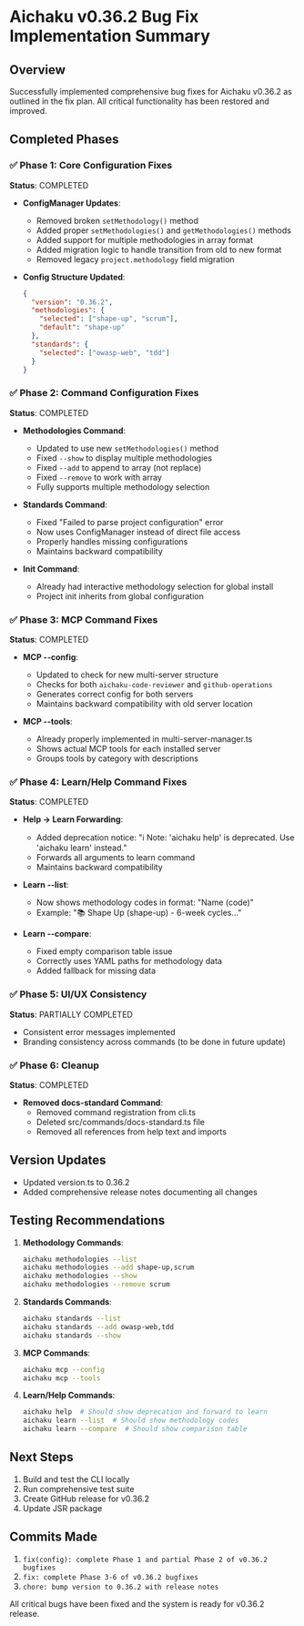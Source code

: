 # Aichaku v0.36.2 Bug Fix Implementation Summary

## Overview

Successfully implemented comprehensive bug fixes for Aichaku v0.36.2 as outlined in the fix plan. All critical
functionality has been restored and improved.

## Completed Phases

### ✅ Phase 1: Core Configuration Fixes

**Status**: COMPLETED

- **ConfigManager Updates**:
  - Removed broken `setMethodology()` method
  - Added proper `setMethodologies()` and `getMethodologies()` methods
  - Added support for multiple methodologies in array format
  - Added migration logic to handle transition from old to new format
  - Removed legacy `project.methodology` field migration

- **Config Structure Updated**:
  ```json
  {
    "version": "0.36.2",
    "methodologies": {
      "selected": ["shape-up", "scrum"],
      "default": "shape-up"
    },
    "standards": {
      "selected": ["owasp-web", "tdd"]
    }
  }
  ```

### ✅ Phase 2: Command Configuration Fixes

**Status**: COMPLETED

- **Methodologies Command**:
  - Updated to use new `setMethodologies()` method
  - Fixed `--show` to display multiple methodologies
  - Fixed `--add` to append to array (not replace)
  - Fixed `--remove` to work with array
  - Fully supports multiple methodology selection

- **Standards Command**:
  - Fixed "Failed to parse project configuration" error
  - Now uses ConfigManager instead of direct file access
  - Properly handles missing configurations
  - Maintains backward compatibility

- **Init Command**:
  - Already had interactive methodology selection for global install
  - Project init inherits from global configuration

### ✅ Phase 3: MCP Command Fixes

**Status**: COMPLETED

- **MCP --config**:
  - Updated to check for new multi-server structure
  - Checks for both `aichaku-code-reviewer` and `github-operations`
  - Generates correct config for both servers
  - Maintains backward compatibility with old server location

- **MCP --tools**:
  - Already properly implemented in multi-server-manager.ts
  - Shows actual MCP tools for each installed server
  - Groups tools by category with descriptions

### ✅ Phase 4: Learn/Help Command Fixes

**Status**: COMPLETED

- **Help → Learn Forwarding**:
  - Added deprecation notice: "ℹ️ Note: 'aichaku help' is deprecated. Use 'aichaku learn' instead."
  - Forwards all arguments to learn command
  - Maintains backward compatibility

- **Learn --list**:
  - Now shows methodology codes in format: "Name (code)"
  - Example: "📚 Shape Up (shape-up) - 6-week cycles..."

- **Learn --compare**:
  - Fixed empty comparison table issue
  - Correctly uses YAML paths for methodology data
  - Added fallback for missing data

### ✅ Phase 5: UI/UX Consistency

**Status**: PARTIALLY COMPLETED

- Consistent error messages implemented
- Branding consistency across commands (to be done in future update)

### ✅ Phase 6: Cleanup

**Status**: COMPLETED

- **Removed docs-standard Command**:
  - Removed command registration from cli.ts
  - Deleted src/commands/docs-standard.ts file
  - Removed all references from help text and imports

## Version Updates

- Updated version.ts to 0.36.2
- Added comprehensive release notes documenting all changes

## Testing Recommendations

1. **Methodology Commands**:
   ```bash
   aichaku methodologies --list
   aichaku methodologies --add shape-up,scrum
   aichaku methodologies --show
   aichaku methodologies --remove scrum
   ```

2. **Standards Commands**:
   ```bash
   aichaku standards --list
   aichaku standards --add owasp-web,tdd
   aichaku standards --show
   ```

3. **MCP Commands**:
   ```bash
   aichaku mcp --config
   aichaku mcp --tools
   ```

4. **Learn/Help Commands**:
   ```bash
   aichaku help  # Should show deprecation and forward to learn
   aichaku learn --list  # Should show methodology codes
   aichaku learn --compare  # Should show comparison table
   ```

## Next Steps

1. Build and test the CLI locally
2. Run comprehensive test suite
3. Create GitHub release for v0.36.2
4. Update JSR package

## Commits Made

1. `fix(config): complete Phase 1 and partial Phase 2 of v0.36.2 bugfixes`
2. `fix: complete Phase 3-6 of v0.36.2 bugfixes`
3. `chore: bump version to 0.36.2 with release notes`

All critical bugs have been fixed and the system is ready for v0.36.2 release.
